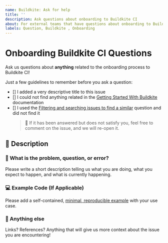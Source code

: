 ```yaml
---
name: Buildkite: Ask for help
title: ''
description: Ask questions about onboarding to Buildkite CI 
about: For external teams that have questions about onboarding to Buildkite CI
labels: Question, Buildkite , Onboarding
---
```


# Onboarding Buildkite CI Questions

Ask us questions about **anything** related to the onboarding process to
Buildkite CI!

Just a few guidelines to remember before you ask a question:

- [] I added a very descriptive title to this issue
- [] I could not find anything related in the [Getting Started With Buildkite]
     documentation
- [] I used the [Filtering and searching issues to find a similar] question and
     did not find it
    > 🔔 If it has been answered but does not satisfy you, feel free to comment on
    > the issue, and we will re-open it.

## 📝 Description

### 🤔 What is the problem, question, or error?

Please write a short description telling us what you are doing, what you expect
to happen, and what is currently happening.

### 💻 Example Code (If Applicable)

Please add a self-contained, [minimal, reproducible example] with your use case.

### 🔎 Anything else

Links? References? Anything that will give us more context about the issue you
are encountering!

[Getting Started With Buildkite]: https://docs.elastic.dev/ci/getting-started-with-buildkite-at-elastic
[minimal, reproducible example]: https://stackoverflow.com/help/minimal-reproducible-example
[Filtering and searching issues to find a similar]: https://github.com/elastic/ci/issues?q=label%3ABuildkite+label%3AOnboarding+label%3AQuestion+
